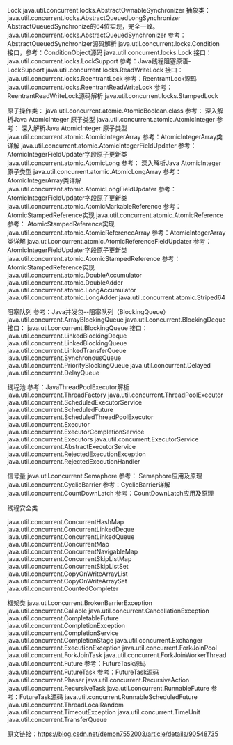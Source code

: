 Lock
java.util.concurrent.locks.AbstractOwnableSynchronizer              抽象类：
java.util.concurrent.locks.AbstractQueuedLongSynchronizer        AbstractQueuedSynchronize的64位实现，完全一致。
java.util.concurrent.locks.AbstractQueuedSynchronizer                参考：AbstractQueuedSynchronizer源码解析
java.util.concurrent.locks.Condition                                                接口，参考：ConditionObject源码
java.util.concurrent.locks.Lock                                                        接口：
java.util.concurrent.locks.LockSupport                                           参考：Java线程阻塞原语-LockSupport
java.util.concurrent.locks.ReadWriteLock                                       接口：
java.util.concurrent.locks.ReentrantLock                                        参考：ReentrantLock源码
java.util.concurrent.locks.ReentrantReadWriteLock                       参考：ReentrantReadWriteLock源码解析
java.util.concurrent.locks.StampedLock                                        



原子操作类：
java.util.concurrent.atomic.AtomicBoolean.class                  参考： 深入解析Java AtomicInteger 原子类型
java.util.concurrent.atomic.AtomicInteger                             参考： 深入解析Java AtomicInteger 原子类型 
java.util.concurrent.atomic.AtomicIntegerArray                    参考：AtomicIntegerArray类详解
java.util.concurrent.atomic.AtomicIntegerFieldUpdater        参考：AtomicIntegerFieldUpdater字段原子更新类
java.util.concurrent.atomic.AtomicLong                                参考： 深入解析Java AtomicInteger 原子类型
java.util.concurrent.atomic.AtomicLongArray                       参考：AtomicIntegerArray类详解
java.util.concurrent.atomic.AtomicLongFieldUpdater           参考：AtomicIntegerFieldUpdater字段原子更新类
java.util.concurrent.atomic.AtomicMarkableReference        参考： AtomicStampedReference实现
java.util.concurrent.atomic.AtomicReference                       参考： AtomicStampedReference实现
java.util.concurrent.atomic.AtomicReferenceArray              参考：AtomicIntegerArray类详解
java.util.concurrent.atomic.AtomicReferenceFieldUpdater  参考：AtomicIntegerFieldUpdater字段原子更新类
java.util.concurrent.atomic.AtomicStampedReference        参考： AtomicStampedReference实现
java.util.concurrent.atomic.DoubleAccumulator
java.util.concurrent.atomic.DoubleAdder
java.util.concurrent.atomic.LongAccumulator
java.util.concurrent.atomic.LongAdder
java.util.concurrent.atomic.Striped64

阻塞队列                                              参考：Java并发包--阻塞队列（BlockingQueue）
java.util.concurrent.ArrayBlockingQueue
java.util.concurrent.BlockingDeque                                    接口：
java.util.concurrent.BlockingQueue                                    接口：
java.util.concurrent.LinkedBlockingDeque
java.util.concurrent.LinkedBlockingQueue
java.util.concurrent.LinkedTransferQueue
java.util.concurrent.SynchronousQueue      
java.util.concurrent.PriorityBlockingQueue
java.util.concurrent.Delayed
java.util.concurrent.DelayQueue                                          

线程池                                                      参考：JavaThreadPoolExecutor解析
java.util.concurrent.ThreadFactory
java.util.concurrent.ThreadPoolExecutor
java.util.concurrent.ScheduledExecutorService
java.util.concurrent.ScheduledFuture
java.util.concurrent.ScheduledThreadPoolExecutor
java.util.concurrent.Executor
java.util.concurrent.ExecutorCompletionService
java.util.concurrent.Executors
java.util.concurrent.ExecutorService
java.util.concurrent.AbstractExecutorService
java.util.concurrent.RejectedExecutionException
java.util.concurrent.RejectedExecutionHandler

 

信号量
java.util.concurrent.Semaphore                                                 参考： Semaphore应用及原理
java.util.concurrent.CyclicBarrier                                               参考：CyclicBarrier详解
java.util.concurrent.CountDownLatch                                        参考：CountDownLatch应用及原理

线程安全类

java.util.concurrent.ConcurrentHashMap
java.util.concurrent.ConcurrentLinkedDeque
java.util.concurrent.ConcurrentLinkedQueue
java.util.concurrent.ConcurrentMap
java.util.concurrent.ConcurrentNavigableMap
java.util.concurrent.ConcurrentSkipListMap
java.util.concurrent.ConcurrentSkipListSet
java.util.concurrent.CopyOnWriteArrayList
java.util.concurrent.CopyOnWriteArraySet
java.util.concurrent.CountedCompleter

框架类
java.util.concurrent.BrokenBarrierException
java.util.concurrent.Callable
java.util.concurrent.CancellationException
java.util.concurrent.CompletableFuture
java.util.concurrent.CompletionException
java.util.concurrent.CompletionService
java.util.concurrent.CompletionStage
java.util.concurrent.Exchanger
java.util.concurrent.ExecutionException
java.util.concurrent.ForkJoinPool
java.util.concurrent.ForkJoinTask
java.util.concurrent.ForkJoinWorkerThread
java.util.concurrent.Future                                                                   参考：FutureTask源码
java.util.concurrent.FutureTask                                                            参考：FutureTask源码
java.util.concurrent.Phaser
java.util.concurrent.RecursiveAction
java.util.concurrent.RecursiveTask
java.util.concurrent.RunnableFuture                                                    参考：FutureTask源码
java.util.concurrent.RunnableScheduledFuture
java.util.concurrent.ThreadLocalRandom
java.util.concurrent.TimeoutException
java.util.concurrent.TimeUnit
java.util.concurrent.TransferQueue



原文链接：https://blog.csdn.net/demon7552003/article/details/90548735